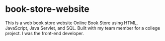 # book-store-website
This is a web book store website
Online Book Store using HTML, JavaScript, Java Servlet, and SQL. Built with my team member for a college project. I was the front-end developer. 

